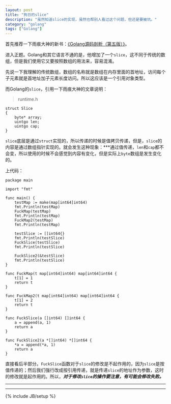 ```yaml
---
layout: post
title: "狗日的slice"
description: "虽然知道slice的实现，虽然也帮别人看过这个问题，但还是要被坑。"
category: "golang"
tags: ["Golang"]
---
```


首先推荐一下雨痕大神的新书：[《Golang源码剖析（第五版）》](https://github.com/qyuhen/book)。

进入正题。Golang和其它语言不通的是，他增加了一个`slice`，这不同于传统的数组，但是我们使用它又要按照数组的用法来，容易混淆。

先说一下我理解的传统数组，数组的名称就是数组在内存里面的首地址，访问每个子元素就是首地址加子元素长度访问。所以这应该是一个引用对象类型。

而Golang的`slice`，引用一下雨痕大神的文章说明：

> runtime.h


	struct Slice
	{
		byte* array;
		uintgo len;
		uintgo cap;
	}




`slice`底层是通过`struct`实现的，所以传递的时候是值拷贝传递，但是，`slice`的内容是通过数组指针实现的。就会发生这种现象：***通过值传递，`len`和`cap`都不会变，所以使用的时候不会感觉到内容有变化，但是实际上`byte`数组是发生变化的。

上代码：

	package main
	
	import "fmt"
	
	func main() {
		testMap := make(map[int64]int64)
		fmt.Println(testMap)
		FuckMap(testMap)
		fmt.Println(testMap)
		FuckMap2(testMap)
		fmt.Println(testMap)
	
		testSlice := []int64{}
		fmt.Println(testSlice)
		FuckSlice(testSlice)
		fmt.Println(testSlice)
		
		FuckSlice2(&testSlice)
		fmt.Println(testSlice)
	}
	
	func FuckMap(t map[int64]int64) map[int64]int64 {
		t[1] = 1
		return t
	}
	
	func FuckMap2(t map[int64]int64) map[int64]int64 {
		t[1] = 2
		return t
	}
	
	func FuckSlice(a []int64) []int64 {
		a = append(a, 1)
		return a
	}
	
	func FuckSlice2(a *[]int64) *[]int64 {
		*a = append(*a, 1)
		return a
	}
	
直接看后半部分。`FuckSlice`函数对于`slice`的修改是不起作用的，因为`slice`是按值传递的；然后我们强行改成按引用传递，就是传递`slice`的地址作为参数，这时的修改就是起作用的。所以，***对于修改`slice`的操作要注意，有可能会修改失败。***


---


---

{% include JB/setup %}
